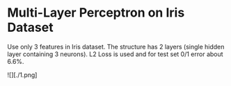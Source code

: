 # Multi-Layer Perceptron on Iris Dataset

Use only 3 features in Iris dataset. The structure has 2 layers (single hidden layer containing 3 neurons). L2 Loss is used and for test set 0/1 error about 6.6%.

![][./1.png]